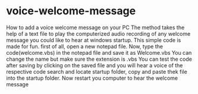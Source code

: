 # voice-welcome-message
How to add a voice welcome message on your PC
The method takes the help of a text file to play the computerized audio recording of any welcome message you could like to hear at windows startup. This simple code is made for fun.
first of all, open a new notepad file.
Now, type the code(welcome.vbs) in the notepad file and save it as Welcome.vbs You can change the name but make sure the extension is .vbs
You can test the code after saving by clicking on the saved file and you will hear a voice of the respective code
search and locate startup folder, copy and paste thek file into the startup folder.
Now restart you computer to hear the welcome message
